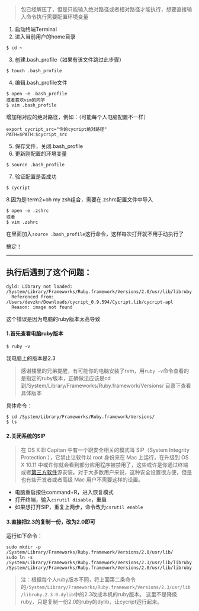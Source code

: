 

> 包已经解压了，但是只能输入绝对路径或者相对路径才能执行，想要直接输入命令执行需要配置环境变量

1.  启动终端Terminal
2.  进入当前用户的home目录

```
$ cd ~

```

3.  创建.bash_profile（如果有该文件跳过此步骤）

```
$ touch .bash_profile

```

4.  编辑.bash_profile文件

```
$ open -e .bash_profile
或者喜欢vim的同学
$ vim .bash_profile

```

增加相对应的绝对路径，例如：（可能每个人电脑配置不一样）

```
export cycript_src="你的cycript绝对路径"
PATH=$PATH:$cycript_src

```

5.  保存文件，关闭.bash_profile
6.  更新刚配置的环境变量

```
$ source .bash_profile

```

7.  验证配置是否成功

```
$ cycript

```

8.因为是iterm2+oh my zsh组合，需要在.zshrc配置文件中导入

```
$ open -e .zshrc
或者
$ vim .zshrc

```

在里面加入`source .bash_profile`这行命令，这样每次打开就不用手动执行了

搞定！

* * *

## 执行后遇到了这个问题：

```
dyld: Library not loaded: /System/Library/Frameworks/Ruby.framework/Versions/2.0/usr/lib/libruby.2.0.0.dylib
  Referenced from: /Users/devzkn/Downloads/cycript_0.9.594/Cycript.lib/cycript-apl
  Reason: image not found

```

这个错误是因为电脑的ruby版本太高导致

#### 1.首先查看电脑ruby版本

```
$ ruby -v

```

我电脑上的版本是2.3

> 感谢楼里的兄弟提醒，有可能你的电脑安装了rvm，用`ruby -v`命令查看的是指定的ruby版本，正确做法应该是cd到/System/Library/Frameworks/Ruby.framework/Versions/ 目录下查看具体版本

具体命令：

```
$ cd /System/Library/Frameworks/Ruby.framework/Versions/
$ ls

```

#### 2.关闭系统的SIP

> 在 OS X El Capitan 中有一个跟安全相关的模式叫 SIP（System Integrity Protection ），它禁止让软件以 root 身份来在 Mac 上运行，在升级到 OS X 10.11 中或许你就会看到部分应用程序被禁用了，这些或许是你通过终端或者[第三方软件](https://link.jianshu.com?t=https%3A%2F%2Fwww.baidu.com%2Fs%3Fwd%3D%25E7%25AC%25AC%25E4%25B8%2589%25E6%2596%25B9%25E8%25BD%25AF%25E4%25BB%25B6%26from%3D1012015a%26fenlei%3Dmv6quAkxTZn0IZRqIHckPjm4nH00T1dBm1F-PAc3P1-hmymsuWmd0ZwV5Hcvrjm3rH6sPfKWUMw85HfYnjn4nH6sgvPsT6KdThsqpZwYTjCEQLGCpyw9Uz4Bmy-bIi4WUvYETgN-TLwGUv3EnW0kn1mznjm3n1nsn1n3PW6d)源安装。对于大多数用户来说，这种安全设置很方便，但是也有些开发者或者高级 Mac 用户不需要这样的设置。

*   电脑重启按住command+R，进入恢复模式
*   打开终端，输入`csrutil disable`，重启
*   如果想打开SIP，重复上两步，命令改为`csrutil enable`

#### 3.直接把2.3的复制一份，改为2.0即可

运行如下命令：

```
sudo mkdir -p /System/Library/Frameworks/Ruby.framework/Versions/2.0/usr/lib/
sudo ln -s /System/Library/Frameworks/Ruby.framework/Versions/2.3/usr/lib/libruby.2.3.0.dylib /System/Library/Frameworks/Ruby.framework/Versions/2.0/usr/lib/libruby.2.0.0.dylib

```

> 注：根据每个人ruby版本不同，将上面第二条命令的`/System/Library/Frameworks/Ruby.framework/Versions/2.3/usr/lib/libruby.2.3.0.dylib`中的2.3改成本机的ruby版本。
> 这里不是降级ruby，只是复制一份2.0的ruby的dylib，让cycript运行起来。
